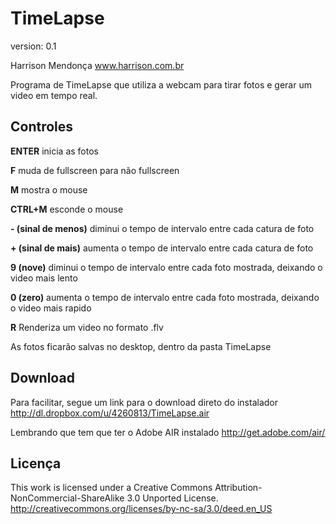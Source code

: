 # TimeLapse
version: 0.1

Harrison Mendonça
www.harrison.com.br

Programa de TimeLapse que utiliza a webcam para tirar fotos e gerar um video em tempo real.

## Controles

**ENTER** inicia as fotos

**F** muda de fullscreen para não fullscreen

**M** mostra o mouse

**CTRL+M** esconde o mouse

**\- (sinal de menos)** diminui o tempo de intervalo entre cada catura de foto

**\+ (sinal de mais)** aumenta o tempo de intervalo entre cada catura de foto

**9 (nove)** diminui o tempo de intervalo entre cada foto mostrada, deixando o video mais lento

**0 (zero)** aumenta o tempo de intervalo entre cada foto mostrada, deixando o video mais rapido

**R** Renderiza um video no formato .flv

As fotos ficarão salvas no desktop, dentro da pasta TimeLapse

## Download

Para facilitar, segue um link para o download direto do instalador
http://dl.dropbox.com/u/4260813/TimeLapse.air

Lembrando que tem que ter o Adobe AIR instalado
http://get.adobe.com/air/

## Licença

This work is licensed under a Creative Commons Attribution-NonCommercial-ShareAlike 3.0 Unported License.
http://creativecommons.org/licenses/by-nc-sa/3.0/deed.en_US

